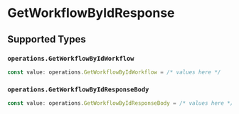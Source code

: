 # GetWorkflowByIdResponse


## Supported Types

### `operations.GetWorkflowByIdWorkflow`

```typescript
const value: operations.GetWorkflowByIdWorkflow = /* values here */
```

### `operations.GetWorkflowByIdResponseBody`

```typescript
const value: operations.GetWorkflowByIdResponseBody = /* values here */
```

